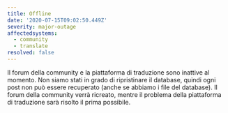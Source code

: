 ```yaml
---
title: Offline  
date: '2020-07-15T09:02:50.449Z'  
severity: major-outage
affectedsystems:
  - community
  - translate
resolved: false
---
```

Il forum della community e la piattaforma di traduzione sono inattive al
momento. Non siamo stati in grado di ripristinare il database, quindi
ogni post non può essere recuperato (anche se abbiamo i file del
database). Il forum della community verrà ricreato, mentre il problema
della piattaforma di traduzione sarà risolto il prima possibile.

<!--- language code: it -->
